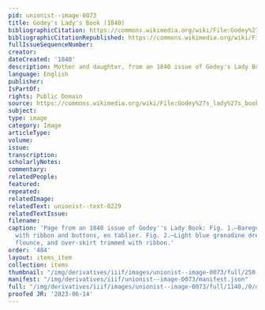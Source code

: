 ```yaml
---
pid: unionist--image-0073
title: Godey's Lady's Book (1840)
bibliographicCitation: https://commons.wikimedia.org/wiki/File:Godey%27s_lady%27s_book_%281840%29_%2814583318707%29.jpg
bibliographicCitationRepublished: https://commons.wikimedia.org/wiki/File:Godey%27s_lady%27s_book_%281840%29_%2814583318707%29.jpg
fullIssueSequenceNumber: 
creator: 
dateCreated: '1840'
description: Mother and daughter, from an 1840 issue of Godey's Lady Book
language: English
publisher: 
IsPartOf: 
rights: Public Domain
source: https://commons.wikimedia.org/wiki/File:Godey%27s_lady%27s_book_%281840%29_%2814583318707%29.jpg
subject: 
type: image
category: Image
articleType: 
volume: 
issue: 
transcription: 
scholarlyNotes: 
commentary: 
relatedPeople: 
featured: 
repeated: 
relatedImage: 
relatedText: unionist--text-0229
relatedTextIssue: 
filename: 
caption: 'Page from an 1840 issue of Godey''s Lady Book: Fig. 1.—Barege dress, trimmed
  with ribbon and buttons, en tablier. Fig. 2.—Light blue grenadine dress, with one
  flounce, and over-skirt trimmed with ribbon.'
order: '484'
layout: items_item
collection: items
thumbnail: "/img/derivatives/iiif/images/unionist--image-0073/full/250,/0/default.jpg"
manifest: "/img/derivatives/iiif/unionist--image-0073/manifest.json"
full: "/img/derivatives/iiif/images/unionist--image-0073/full/1140,/0/default.jpg"
proofed JR: '2023-06-14'
---
```

